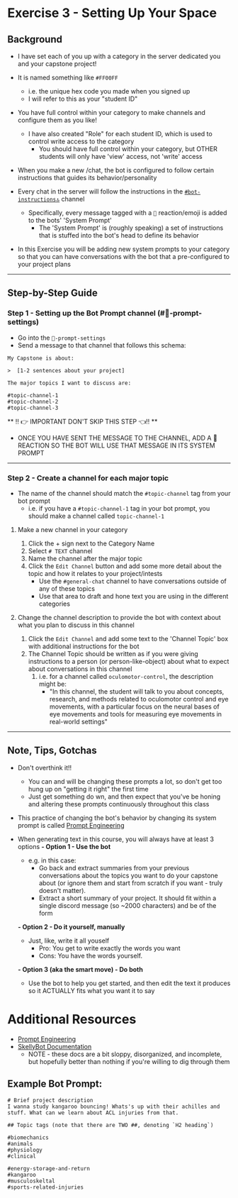 # Exercise 3 - Setting Up Your Space

## Background 
- I have set each of you up with a category in the server dedicated you and your capstone project!
- It is named something like `#FF00FF` 
  - i.e. the unique hex code you made when you signed up
  - I will refer to this as your "student ID"

- You have full control within your category to make channels and configure them as you like!
  - I have also created "Role" for each student ID, which is used to control write access to the category
    - You should have full control within your category, but OTHER students will only have 'view' access, not 'write' access
  
- When you make a new /chat, the bot is configured to follow certain instructions that guides its behavior/personality
  
  
- Every chat in the server will follow the instructions in the [`#bot-instructions🔝`](https://discord.com/channels/1194766712680222800/1194766713267433554) channel
  - Specifically, every message tagged with a `🤖` reaction/emoji is added to the bots' 'System Prompt'
    - The 'System Prompt' is (roughly speaking) a set of instructions that is stuffed into the bot's head to define its behavior
- In this Exercise you will be adding new system prompts to your category so that you can have conversations with the bot that a pre-configured to your project plans
---
## Step-by-Step Guide

### Step 1 - Setting up the Bot Prompt channel (#🤖-prompt-settings)
 - Go into the `🤖-prompt-settings`
 - Send a message to that channel that follows this schema: 
 ```
My Capstone is about:

>  [1-2 sentences about your project]

The major topics I want to discuss are:

#topic-channel-1
#topic-channel-2
#topic-channel-3
```

** ‼️ 👉 IMPORTANT DON'T SKIP THIS STEP 👈‼️ **
- ONCE YOU HAVE SENT THE MESSAGE TO THE CHANNEL, ADD A 🤖 REACTION SO THE BOT WILL USE THAT MESSAGE IN ITS SYSTEM PROMPT

---
### Step 2 - Create a channel for each major topic
- The name of the channel should match the `#topic-channel` tag from your bot prompt
  - i.e. if you have a `#topic-channel-1` tag in your bot prompt, you should make a channel called `topic-channel-1`
  
1.  Make a new channel in your category 
      1. Click the + sign next to the Category Name
      2. Select `# TEXT` channel
      3. Name the channel after the major topic
      4. Click the `Edit Channel` button and add some more detail about the topic and how it relates to your project/intests
          - Use the `#general-chat` channel to have conversations outside of any of these topics
          - Use that area to draft and hone text you are using in the different categories
             
2.  Change the channel description to provide the bot with context about what you plan to discuss in this channel 
    1.  Click the `Edit Channel` and add some text to the 'Channel Topic' box with additional instructions for the bot
    2.  The Channel Topic should be written as if you were giving instructions to a person (or person-like-object) about what to expect about  conversations in this channel
        1.  i.e. for a channel called `oculomotor-control`, the description might be: 
            -   "In this channel, the student will talk to you about concepts, research, and methods related to oculomotor control and eye movements, with a particular focus on the neural bases of eye movements and tools for measuring eye movements in real-world settings" 

---
## Note, Tips, Gotchas
- Don't overthink it!!
  - You can and will be changing these prompts a lot, so don't get too hung up on "getting it right" the first time
  - Just get something do  wn, and then expect that you've be honing and altering these prompts continuously throughout this class
- This practice of changing the bot's behavior by changing its system prompt is called [Prompt Engineering](https://platform.openai.com/docs/guides/prompt-engineering)
- When generating text in this course, you will always have at least 3 options
  **-  Option 1 - Use the bot**
     - e.g. in this case: 
       - Go back and extract summaries from your previous conversations about the topics you want to do your capstone about (or ignore them and start from scratch if you want - truly doesn't matter).
       - Extract a short summary of your project. It should fit within a single discord message (so ~2000 characters) and be of the form

  **- Option 2 - Do it yourself, manually**
    - Just, like, write it all youself
      - Pro: You get to write exactly the words you want
      - Cons: You have the words yourself. 

  **- Option 3 (aka the smart move) - Do both**
    - Use the bot to help you get started, and then edit the text it produces so it ACTUALLY fits what you want it to say

# Additional Resources 
- [Prompt Engineering](https://platform.openai.com/docs/guides/prompt-engineering)
- [SkellyBot Documentation](https://freemocap.github.io/skellybot/skellybot-server-setup-guide.html)
  - NOTE - these docs are a bit sloppy, disorganized, and incomplete, but hopefully better than nothing if you're willing to dig through them 

## Example Bot Prompt:
```
# Brief project description 
I wanna study kangaroo bouncing! Whats's up with their achilles and stuff. What can we learn about ACL injuries from that. 

## Topic tags (note that there are TWO ##, denoting `H2 heading`)

#biomechanics
#animals
#physiology 
#clinical

#energy-storage-and-return
#kangaroo
#musculoskeltal
#sports-related-injuries
```
